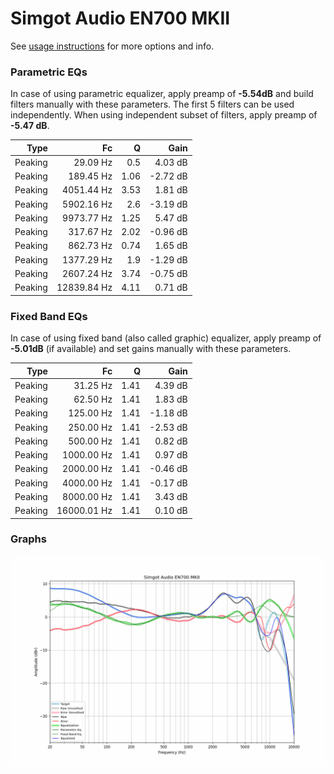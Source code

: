 # Simgot Audio EN700 MKII
See [usage instructions](https://github.com/jaakkopasanen/AutoEq#usage) for more options and info.

### Parametric EQs
In case of using parametric equalizer, apply preamp of **-5.54dB** and build filters manually
with these parameters. The first 5 filters can be used independently.
When using independent subset of filters, apply preamp of **-5.47 dB**.

| Type    | Fc          |    Q | Gain     |
|--------:|------------:|-----:|---------:|
| Peaking | 29.09 Hz    | 0.5  | 4.03 dB  |
| Peaking | 189.45 Hz   | 1.06 | -2.72 dB |
| Peaking | 4051.44 Hz  | 3.53 | 1.81 dB  |
| Peaking | 5902.16 Hz  | 2.6  | -3.19 dB |
| Peaking | 9973.77 Hz  | 1.25 | 5.47 dB  |
| Peaking | 317.67 Hz   | 2.02 | -0.96 dB |
| Peaking | 862.73 Hz   | 0.74 | 1.65 dB  |
| Peaking | 1377.29 Hz  | 1.9  | -1.29 dB |
| Peaking | 2607.24 Hz  | 3.74 | -0.75 dB |
| Peaking | 12839.84 Hz | 4.11 | 0.71 dB  |

### Fixed Band EQs
In case of using fixed band (also called graphic) equalizer, apply preamp of **-5.01dB**
(if available) and set gains manually with these parameters.

| Type    | Fc          |    Q | Gain     |
|--------:|------------:|-----:|---------:|
| Peaking | 31.25 Hz    | 1.41 | 4.39 dB  |
| Peaking | 62.50 Hz    | 1.41 | 1.83 dB  |
| Peaking | 125.00 Hz   | 1.41 | -1.18 dB |
| Peaking | 250.00 Hz   | 1.41 | -2.53 dB |
| Peaking | 500.00 Hz   | 1.41 | 0.82 dB  |
| Peaking | 1000.00 Hz  | 1.41 | 0.97 dB  |
| Peaking | 2000.00 Hz  | 1.41 | -0.46 dB |
| Peaking | 4000.00 Hz  | 1.41 | -0.17 dB |
| Peaking | 8000.00 Hz  | 1.41 | 3.43 dB  |
| Peaking | 16000.01 Hz | 1.41 | 0.10 dB  |

### Graphs
![](./Simgot%20Audio%20EN700%20MKII.png)